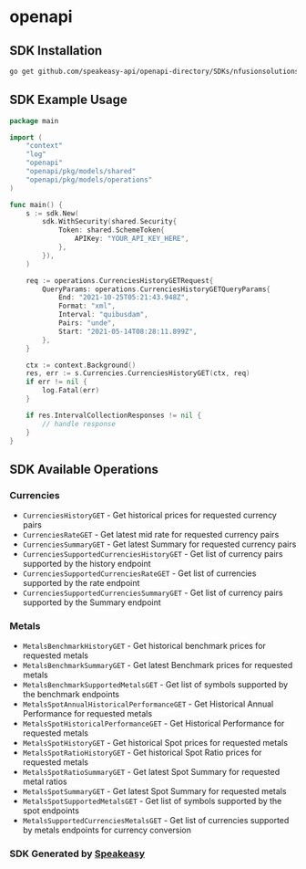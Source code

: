 # openapi

<!-- Start SDK Installation -->
## SDK Installation

```bash
go get github.com/speakeasy-api/openapi-directory/SDKs/nfusionsolutions.biz/1/go
```
<!-- End SDK Installation -->

## SDK Example Usage
<!-- Start SDK Example Usage -->
```go
package main

import (
    "context"
    "log"
    "openapi"
    "openapi/pkg/models/shared"
    "openapi/pkg/models/operations"
)

func main() {
    s := sdk.New(
        sdk.WithSecurity(shared.Security{
            Token: shared.SchemeToken{
                APIKey: "YOUR_API_KEY_HERE",
            },
        }),
    )

    req := operations.CurrenciesHistoryGETRequest{
        QueryParams: operations.CurrenciesHistoryGETQueryParams{
            End: "2021-10-25T05:21:43.948Z",
            Format: "xml",
            Interval: "quibusdam",
            Pairs: "unde",
            Start: "2021-05-14T08:28:11.899Z",
        },
    }

    ctx := context.Background()
    res, err := s.Currencies.CurrenciesHistoryGET(ctx, req)
    if err != nil {
        log.Fatal(err)
    }

    if res.IntervalCollectionResponses != nil {
        // handle response
    }
}
```
<!-- End SDK Example Usage -->

<!-- Start SDK Available Operations -->
## SDK Available Operations


### Currencies

* `CurrenciesHistoryGET` - Get historical prices for requested currency pairs
* `CurrenciesRateGET` - Get latest mid rate for requested currency pairs
* `CurrenciesSummaryGET` - Get latest Summary for requested currency pairs
* `CurrenciesSupportedCurrenciesHistoryGET` - Get list of currency pairs supported by the history endpoint
* `CurrenciesSupportedCurrenciesRateGET` - Get list of currencies supported by the rate endpoint
* `CurrenciesSupportedCurrenciesSummaryGET` - Get list of currency pairs supported by the Summary endpoint

### Metals

* `MetalsBenchmarkHistoryGET` - Get historical benchmark prices for requested metals
* `MetalsBenchmarkSummaryGET` - Get latest Benchmark prices for requested metals
* `MetalsBenchmarkSupportedMetalsGET` - Get list of symbols supported by the benchmark endpoints
* `MetalsSpotAnnualHistoricalPerformanceGET` - Get Historical Annual Performance for requested metals
* `MetalsSpotHistoricalPerformanceGET` - Get Historical Performance for requested metals
* `MetalsSpotHistoryGET` - Get historical Spot prices for requested metals
* `MetalsSpotRatioHistoryGET` - Get historical Spot Ratio prices for requested metals
* `MetalsSpotRatioSummaryGET` - Get latest Spot Summary for requested metal ratios
* `MetalsSpotSummaryGET` - Get latest Spot Summary for requested metals
* `MetalsSpotSupportedMetalsGET` - Get list of symbols supported by the spot endpoints
* `MetalsSupportedCurrenciesMetalsGET` - Get list of currencies supported by metals endpoints for currency conversion
<!-- End SDK Available Operations -->

### SDK Generated by [Speakeasy](https://docs.speakeasyapi.dev/docs/using-speakeasy/client-sdks)
